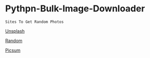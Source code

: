 # Pythpn-Bulk-Image-Downloader

`Sites To Get Random Photos`

[Unsplash](https://unsplash.com/)

[Random](https://random.responsiveimages.io/)

[Picsum](https://picsum.photos/)
